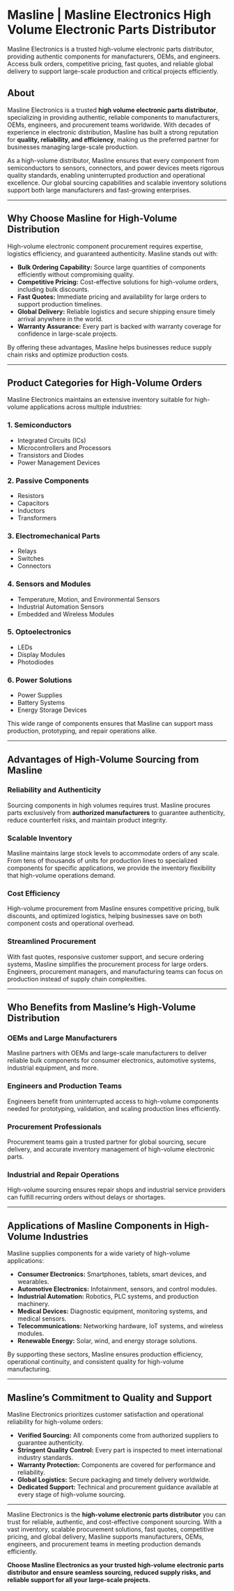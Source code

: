 # Masline | Masline Electronics High Volume Electronic Parts Distributor
Masline Electronics is a trusted high-volume electronic parts distributor, providing authentic components for manufacturers, OEMs, and engineers. Access bulk orders, competitive pricing, fast quotes, and reliable global delivery to support large-scale production and critical projects efficiently.

## About  
Masline Electronics is a trusted **high volume electronic parts distributor**, specializing in providing authentic, reliable components to manufacturers, OEMs, engineers, and procurement teams worldwide. With decades of experience in electronic distribution, Masline has built a strong reputation for **quality, reliability, and efficiency**, making us the preferred partner for businesses managing large-scale production.  

As a high-volume distributor, Masline ensures that every component from semiconductors to sensors, connectors, and power devices meets rigorous quality standards, enabling uninterrupted production and operational excellence. Our global sourcing capabilities and scalable inventory solutions support both large manufacturers and fast-growing enterprises.  

---

## Why Choose Masline for High-Volume Distribution  

High-volume electronic component procurement requires expertise, logistics efficiency, and guaranteed authenticity. Masline stands out with:  

- **Bulk Ordering Capability:** Source large quantities of components efficiently without compromising quality.  
- **Competitive Pricing:** Cost-effective solutions for high-volume orders, including bulk discounts.  
- **Fast Quotes:** Immediate pricing and availability for large orders to support production timelines.  
- **Global Delivery:** Reliable logistics and secure shipping ensure timely arrival anywhere in the world.  
- **Warranty Assurance:** Every part is backed with warranty coverage for confidence in large-scale projects.  

By offering these advantages, Masline helps businesses reduce supply chain risks and optimize production costs.  

---

## Product Categories for High-Volume Orders  

Masline Electronics maintains an extensive inventory suitable for high-volume applications across multiple industries:  

### 1. Semiconductors  
- Integrated Circuits (ICs)  
- Microcontrollers and Processors  
- Transistors and Diodes  
- Power Management Devices  

### 2. Passive Components  
- Resistors  
- Capacitors  
- Inductors  
- Transformers  

### 3. Electromechanical Parts  
- Relays  
- Switches  
- Connectors  

### 4. Sensors and Modules  
- Temperature, Motion, and Environmental Sensors  
- Industrial Automation Sensors  
- Embedded and Wireless Modules  

### 5. Optoelectronics  
- LEDs  
- Display Modules  
- Photodiodes  

### 6. Power Solutions  
- Power Supplies  
- Battery Systems  
- Energy Storage Devices  

This wide range of components ensures that Masline can support mass production, prototyping, and repair operations alike.  

---

## Advantages of High-Volume Sourcing from Masline  

### Reliability and Authenticity  
Sourcing components in high volumes requires trust. Masline procures parts exclusively from **authorized manufacturers** to guarantee authenticity, reduce counterfeit risks, and maintain product integrity.  

### Scalable Inventory  
Masline maintains large stock levels to accommodate orders of any scale. From tens of thousands of units for production lines to specialized components for specific applications, we provide the inventory flexibility that high-volume operations demand.  

### Cost Efficiency  
High-volume procurement from Masline ensures competitive pricing, bulk discounts, and optimized logistics, helping businesses save on both component costs and operational overhead.  

### Streamlined Procurement  
With fast quotes, responsive customer support, and secure ordering systems, Masline simplifies the procurement process for large orders. Engineers, procurement managers, and manufacturing teams can focus on production instead of supply chain complexities.  

---

## Who Benefits from Masline’s High-Volume Distribution  

### OEMs and Large Manufacturers  
Masline partners with OEMs and large-scale manufacturers to deliver reliable bulk components for consumer electronics, automotive systems, industrial equipment, and more.  

### Engineers and Production Teams  
Engineers benefit from uninterrupted access to high-volume components needed for prototyping, validation, and scaling production lines efficiently.  

### Procurement Professionals  
Procurement teams gain a trusted partner for global sourcing, secure delivery, and accurate inventory management of high-volume electronic parts.  

### Industrial and Repair Operations  
High-volume sourcing ensures repair shops and industrial service providers can fulfill recurring orders without delays or shortages.  

---

## Applications of Masline Components in High-Volume Industries  

Masline supplies components for a wide variety of high-volume applications:  

- **Consumer Electronics:** Smartphones, tablets, smart devices, and wearables.  
- **Automotive Electronics:** Infotainment, sensors, and control modules.  
- **Industrial Automation:** Robotics, PLC systems, and production machinery.  
- **Medical Devices:** Diagnostic equipment, monitoring systems, and medical sensors.  
- **Telecommunications:** Networking hardware, IoT systems, and wireless modules.  
- **Renewable Energy:** Solar, wind, and energy storage solutions.  

By supporting these sectors, Masline ensures production efficiency, operational continuity, and consistent quality for high-volume manufacturing.  

---

## Masline’s Commitment to Quality and Support  

Masline Electronics prioritizes customer satisfaction and operational reliability for high-volume orders:  

- **Verified Sourcing:** All components come from authorized suppliers to guarantee authenticity.  
- **Stringent Quality Control:** Every part is inspected to meet international industry standards.  
- **Warranty Protection:** Components are covered for performance and reliability.  
- **Global Logistics:** Secure packaging and timely delivery worldwide.  
- **Dedicated Support:** Technical and procurement guidance available at every stage of high-volume sourcing.  

--- 

Masline Electronics is the **high-volume electronic parts distributor** you can trust for reliable, authentic, and cost-effective component sourcing. With a vast inventory, scalable procurement solutions, fast quotes, competitive pricing, and global delivery, Masline supports manufacturers, OEMs, engineers, and procurement teams in meeting production demands efficiently.  

**Choose Masline Electronics as your trusted high-volume electronic parts distributor and ensure seamless sourcing, reduced supply risks, and reliable support for all your large-scale projects.**
